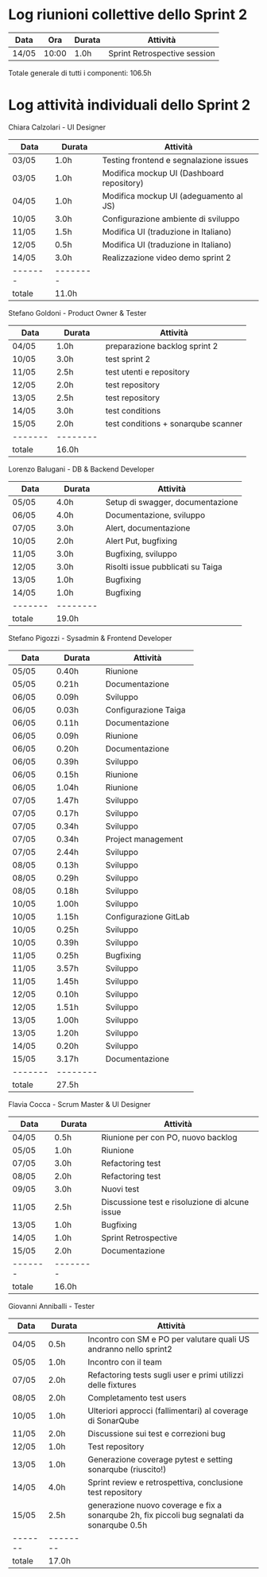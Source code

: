 # Log riunioni collettive dello Sprint 2

| Data | Ora | Durata | Attività |
|------|-----|--------|----------|
|14/05 |10:00 | 1.0h  | Sprint Retrospective session |

Totale generale di tutti i componenti: 106.5h


# Log attività individuali dello Sprint 2




Chiara Calzolari - UI Designer

| Data  | Durata | Attività |
|-------|--------|----------|
|03/05 | 1.0h | Testing frontend e segnalazione issues
|03/05 | 1.0h | Modifica mockup UI (Dashboard repository)
|04/05 | 1.0h | Modifica mockup UI (adeguamento al JS)
|10/05 | 3.0h | Configurazione ambiente di sviluppo
|11/05 | 1.5h | Modifica UI (traduzione in Italiano)
|12/05 | 0.5h | Modifica UI (traduzione in Italiano)
|14/05 | 3.0h | Realizzazione video demo sprint 2
|-------|--------|
|totale| 11.0h |

Stefano Goldoni - Product Owner & Tester

| Data  | Durata | Attività |
|-------|--------|----------|
|04/05 |1.0h |preparazione backlog sprint 2
|10/05 |3.0h |test sprint 2
|11/05 |2.5h |test utenti e repository
|12/05 |2.0h |test repository
|13/05 |2.5h |test repository
|14/05 |3.0h |test conditions
|15/05 |2.0h |test conditions + sonarqube scanner
|-------|--------|
|totale| 16.0h |

Lorenzo Balugani - DB & Backend Developer

| Data  | Durata | Attività |
|-------|--------|----------|
|05/05|4.0h|Setup di swagger, documentazione
|06/05|4.0h|Documentazione, sviluppo
|07/05|3.0h|Alert, documentazione
|10/05|2.0h|Alert Put, bugfixing
|11/05|3.0h|Bugfixing, sviluppo
|12/05|3.0h|Risolti issue pubblicati su Taiga
|13/05|1.0h|Bugfixing
|14/05|1.0h|Bugfixing
|-------|--------|
|totale| 19.0h |

Stefano Pigozzi - Sysadmin & Frontend Developer

| Data  | Durata | Attività |
|-------|--------|----------|
|05/05|0.40h|Riunione
|05/05|0.21h|Documentazione
|06/05|0.09h|Sviluppo
|06/05|0.03h|Configurazione Taiga
|06/05|0.11h|Documentazione
|06/05|0.09h|Riunione
|06/05|0.20h|Documentazione
|06/05|0.39h|Sviluppo
|06/05|0.15h|Riunione
|06/05|1.04h|Riunione
|07/05|1.47h|Sviluppo
|07/05|0.17h|Sviluppo
|07/05|0.34h|Sviluppo
|07/05|0.34h|Project management
|07/05|2.44h|Sviluppo
|08/05|0.13h|Sviluppo
|08/05|0.29h|Sviluppo
|08/05|0.18h|Sviluppo
|10/05|1.00h|Sviluppo
|10/05|1.15h|Configurazione GitLab
|10/05|0.25h|Sviluppo
|10/05|0.39h|Sviluppo
|11/05|0.25h|Bugfixing
|11/05|3.57h|Sviluppo
|11/05|1.45h|Sviluppo
|12/05|0.10h|Sviluppo
|12/05|1.51h|Sviluppo
|13/05|1.00h|Sviluppo
|13/05|1.20h|Sviluppo
|14/05|0.20h|Sviluppo
|15/05|3.17h|Documentazione
|-------|--------|
|totale| 27.5h |

Flavia Cocca - Scrum Master & UI Designer

| Data  | Durata | Attività |
|-------|--------|----------|
|04/05|0.5h|Riunione per con PO, nuovo backlog
|05/05|1.0h|Riunione
|07/05|3.0h|Refactoring test
|08/05|2.0h|Refactoring test
|09/05|3.0h|Nuovi test
|11/05|2.5h|Discussione test e risoluzione di alcune issue
|13/05|1.0h|Bugfixing
|14/05|1.0h|Sprint Retrospective
|15/05|2.0h|Documentazione 
|-------|--------|
|totale| 16.0h |

Giovanni Anniballi - Tester

| Data  | Durata | Attività |
|-------|--------|----------|
|04/05|0.5h|Incontro con SM e PO per valutare quali US andranno nello sprint2
|05/05|1.0h|Incontro con il team
|07/05|2.0h|Refactoring tests sugli user e primi utilizzi delle fixtures
|08/05|2.0h|Completamento test users
|10/05|1.0h|Ulteriori approcci (fallimentari) al coverage di SonarQube
|11/05|2.0h|Discussione sui test e correzioni bug
|12/05|1.0h|Test repository
|13/05|1.0h|Generazione coverage pytest e setting sonarqube (riuscito!)
|14/05|4.0h|Sprint review e retrospettiva, conclusione test repository
|15/05|2.5h|generazione nuovo coverage e fix a sonarqube 2h, fix piccoli bug segnalati da sonarqube 0.5h
|-------|--------|
|totale| 17.0h |




